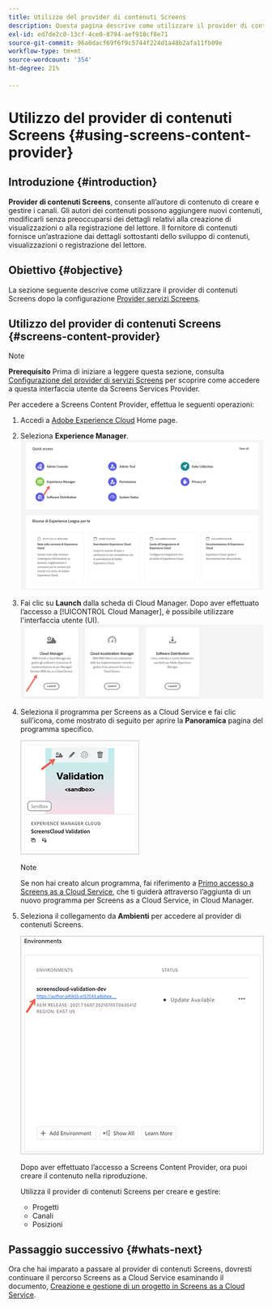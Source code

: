 ```yaml
---
title: Utilizzo del provider di contenuti Screens
description: Questa pagina descrive come utilizzare il provider di contenuti Screens per la creazione di contenuti.
exl-id: ed7de2c0-13cf-4ce0-8794-aef918cf8e71
source-git-commit: 96a0dacf69f6f9c5744f224d1a48b2afa11fb09e
workflow-type: tm+mt
source-wordcount: '354'
ht-degree: 21%

---
```


# Utilizzo del provider di contenuti Screens {#using-screens-content-provider}

## Introduzione {#introduction}

**Provider di contenuti Screens**, consente all’autore di contenuto di creare e gestire i canali. Gli autori dei contenuti possono aggiungere nuovi contenuti, modificarli senza preoccuparsi dei dettagli relativi alla creazione di visualizzazioni o alla registrazione del lettore. Il fornitore di contenuti fornisce un’astrazione dai dettagli sottostanti dello sviluppo di contenuti, visualizzazioni o registrazione del lettore.

## Obiettivo {#objective}

La sezione seguente descrive come utilizzare il provider di contenuti Screens dopo la configurazione [Provider servizi Screens](https://experienceleague.adobe.com/docs/experience-manager-cloud-service/screens-as-cloud-service/configure-screens-cloud/navigating-to-screens-services-provider.html?lang=it).

## Utilizzo del provider di contenuti Screens {#screens-content-provider}

>[!NOTE]
>**Prerequisito**
>Prima di iniziare a leggere questa sezione, consulta [Configurazione del provider di servizi Screens](https://experienceleague.adobe.com/docs/experience-manager-cloud-service/screens-as-cloud-service/configure-screens-cloud/navigating-to-screens-services-provider.html?lang=it) per scoprire come accedere a questa interfaccia utente da Screens Services Provider.

Per accedere a Screens Content Provider, effettua le seguenti operazioni:

1. Accedi a [Adobe Experience Cloud](https://experience.adobe.com) Home page.

1. Seleziona **Experience Manager**.
   ![](/help/implementing/cloud-manager/getting-access-to-aem-in-cloud/assets/landing-page1.png)

1. Fai clic su **Launch** dalla scheda di Cloud Manager. Dopo aver effettuato l’accesso a [!UICONTROL Cloud Manager], è possibile utilizzare l&#39;interfaccia utente (UI).
   ![](/help/implementing/cloud-manager/getting-access-to-aem-in-cloud/assets/landing-page2.png)

1. Seleziona il programma per Screens as a Cloud Service e fai clic sull’icona, come mostrato di seguito per aprire la **Panoramica** pagina del programma specifico.

   ![](/help/screens-cloud/assets/configure/screens-cp-1.png)

   >[!NOTE]
   >Se non hai creato alcun programma, fai riferimento a [Primo accesso a Screens as a Cloud Service](https://experienceleague.adobe.com/docs/experience-manager-cloud-service/screens-as-cloud-service/onboarding-screens-cloud/first-time-login-screens-cloud.html?lang=en), che ti guiderà attraverso l’aggiunta di un nuovo programma per Screens as a Cloud Service, in Cloud Manager.


1. Seleziona il collegamento da **Ambienti** per accedere al provider di contenuti Screens.

   ![](/help/screens-cloud/assets/configure/screens-cp-2.png)

   Dopo aver effettuato l’accesso a Screens Content Provider, ora puoi creare il contenuto nella riproduzione.

   Utilizza il provider di contenuti Screens per creare e gestire:

   * Progetti
   * Canali
   * Posizioni

## Passaggio successivo {#whats-next}

Ora che hai imparato a passare al provider di contenuti Screens, dovresti continuare il percorso Screens as a Cloud Service esaminando il documento, [Creazione e gestione di un progetto in Screens as a Cloud Service](https://experienceleague.adobe.com/docs/experience-manager-cloud-service/screens-as-cloud-service/create-content/creating-projects-screens-cloud.html?lang=en).
